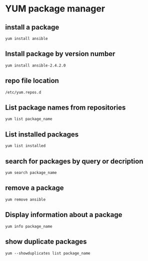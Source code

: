 # YUM package manager
## install a package
`yum install ansible`
## Install package by version number
`yum install ansible-2.4.2.0`
## repo file location
`/etc/yum.repos.d`
## List package names from repositories
`yum list package_name`
## List installed packages
`yum list installed`
## search for packages by query or decription
`yum search package_name`
## remove a package
`yum remove ansible`
## Display information about a package
`yum info package_name`
## show duplicate packages
`yum --showduplicates list package_name`
